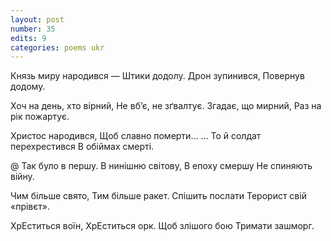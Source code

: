 ```yaml
---
layout: post
number: 35
edits: 9
categories: poems ukr
---
```


Князь миру народився —
Штики додолу. 
Дрон зупинився,
Повернув додому. 

Хоч на день, хто вірний,
Не вб’є, не зґвалтує.
Згадає, що мирний,
Раз на рік пожартує.

Христос народився, 
Щоб славно померти…
… То й солдат перехрестився
В обіймах смерті. 

@
Так було в першу.
В нинішню світову,
В епоху смершу
Не спиняють війну. 

Чим більше свято, 
Тим більше ракет.
Спішить послати
Терорист свій «прівєт». 

ХрЕститься воїн, 
ХрЕститься орк.
Щоб злішого бою 
Тримати зашморг.
